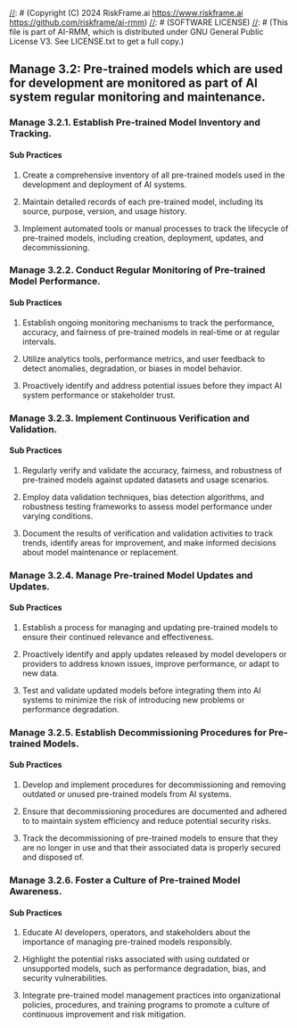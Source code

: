 [//]: # (COPYRIGHT)
[//]: # (RiskFrame.ai - AI Risk Management and Resilience Framework)
[//]: # (Copyright (C) 2024 RiskFrame.ai https://www.riskframe.ai https://github.com/riskframe/ai-rmm)
[//]: # (SOFTWARE LICENSE)
[//]: # (This file is part of AI-RMM, which is distributed under GNU General Public License V3. See LICENSE.txt to get a full copy.)
    
## Manage 3.2: Pre-trained models which are used for development are monitored as part of AI system regular monitoring and maintenance.

### Manage 3.2.1. Establish Pre-trained Model Inventory and Tracking.

#### Sub Practices

1. Create a comprehensive inventory of all pre-trained models used in the development and deployment of AI systems.

2. Maintain detailed records of each pre-trained model, including its source, purpose, version, and usage history.

3. Implement automated tools or manual processes to track the lifecycle of pre-trained models, including creation, deployment, updates, and decommissioning.

### Manage 3.2.2. Conduct Regular Monitoring of Pre-trained Model Performance.

#### Sub Practices

1. Establish ongoing monitoring mechanisms to track the performance, accuracy, and fairness of pre-trained models in real-time or at regular intervals.

2. Utilize analytics tools, performance metrics, and user feedback to detect anomalies, degradation, or biases in model behavior.

3. Proactively identify and address potential issues before they impact AI system performance or stakeholder trust.

### Manage 3.2.3. Implement Continuous Verification and Validation.

#### Sub Practices

1. Regularly verify and validate the accuracy, fairness, and robustness of pre-trained models against updated datasets and usage scenarios.

2. Employ data validation techniques, bias detection algorithms, and robustness testing frameworks to assess model performance under varying conditions.

3. Document the results of verification and validation activities to track trends, identify areas for improvement, and make informed decisions about model maintenance or replacement.

### Manage 3.2.4. Manage Pre-trained Model Updates and Updates.

#### Sub Practices

1. Establish a process for managing and updating pre-trained models to ensure their continued relevance and effectiveness.

2. Proactively identify and apply updates released by model developers or providers to address known issues, improve performance, or adapt to new data.

3. Test and validate updated models before integrating them into AI systems to minimize the risk of introducing new problems or performance degradation.

### Manage 3.2.5. Establish Decommissioning Procedures for Pre-trained Models.

#### Sub Practices

1. Develop and implement procedures for decommissioning and removing outdated or unused pre-trained models from AI systems.

2. Ensure that decommissioning procedures are documented and adhered to to maintain system efficiency and reduce potential security risks.

3. Track the decommissioning of pre-trained models to ensure that they are no longer in use and that their associated data is properly secured and disposed of.

### Manage 3.2.6. Foster a Culture of Pre-trained Model Awareness.

#### Sub Practices

1. Educate AI developers, operators, and stakeholders about the importance of managing pre-trained models responsibly.

2. Highlight the potential risks associated with using outdated or unsupported models, such as performance degradation, bias, and security vulnerabilities.

3. Integrate pre-trained model management practices into organizational policies, procedures, and training programs to promote a culture of continuous improvement and risk mitigation.

